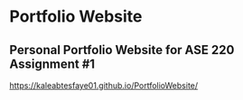 # Portfolio Website
## Personal Portfolio Website for ASE 220 Assignment #1
https://kaleabtesfaye01.github.io/PortfolioWebsite/
